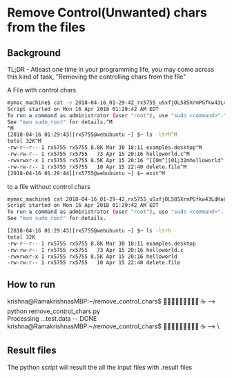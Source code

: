# Remove Control(Unwanted) chars from the files

## Background

TL;DR - Atleast one time  in your programming life, you may come across this kind of task, "Removing the controlling chars from the file"

A File with control chars.

```bash
mymac_machine$ cat -v 2018-04-16_01-29-42_rx5755_uSxfjOL58SXrmPGfkw43LdHaOFBm0f7uDSLzQuIapl.data
Script started on Mon 16 Apr 2018 01:29:42 AM EDT
To run a command as administrator (user "root"), use "sudo <command>".^M
See "man sudo_root" for details.^M
^M
[2018-04-16 01:29:43][rx5755@webubuntu ~] $~ ls -ltrh^M
total 32K^M
-rw-r--r-- 1 rx5755 rx5755 8.8K Mar 30 18:11 examples.desktop^M
-rw-rw-r-- 1 rx5755 rx5755   73 Apr 15 20:16 helloworld.c^M
-rwxrwxr-x 1 rx5755 rx5755 8.5K Apr 15 20:16 ^[[0m^[[01;32mhelloworld^[[0m^M
-rw-rw-r-- 1 rx5755 rx5755   10 Apr 15 22:40 delete.file^M
[2018-04-16 01:29:44][rx5755@webubuntu ~] $~ exit^M
```
to a file without control chars
```bash
mymac_machine$ cat 2018-04-16_01-29-42_rx5755_uSxfjOL58SXrmPGfkw43LdHaOFBm0f7uDSLzQuIapl.data
Script started on Mon 16 Apr 2018 01:29:42 AM EDT
To run a command as administrator (user "root"), use "sudo <command>".
See "man sudo_root" for details.

[2018-04-16 01:29:43][rx5755@webubuntu ~] $~ ls -ltrh
total 32K
-rw-r--r-- 1 rx5755 rx5755 8.8K Mar 30 18:11 examples.desktop
-rw-rw-r-- 1 rx5755 rx5755   73 Apr 15 20:16 helloworld.c
-rwxrwxr-x 1 rx5755 rx5755 8.5K Apr 15 20:16 helloworld
-rw-rw-r-- 1 rx5755 rx5755   10 Apr 15 22:40 delete.file
```
## How to run
krishna@RamakrishnasMBP:~/remove_control_chars$ 💃🏏🍎🌴 ☕️ --> python remove_control_chars.py \
Processing ...test.data -- DONE \
krishna@RamakrishnasMBP:~/remove_control_chars$ 💃🏏🍎🌴 ☕️ --> \

## Result files
The python script will result the all the input files with .result files
